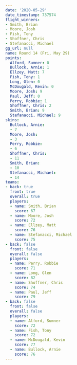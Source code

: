 ```yaml
---
date: '2020-05-29'
date_timestamp: 737574
flight_winners:
- Smith, Brian
- Moore, Josh
- Fish, Tony
- Shoffner, Chris
- Stefanacci, Michael
gg_url: null
name: Round 14 (Fri, May 29)
points:
  Alford, Sumner: 0
  Bullock, Arnie: 1
  Ellzey, Matt: 7
  Fish, Tony: 1
  Long, Glen: 0
  McDougald, Kevin: 0
  Moore, Josh: 9
  Paul, Jeff: 0
  Perry, Robbie: 1
  Shoffner, Chris: 2
  Smith, Brian: 9
  Stefanacci, Michael: 9
skins:
  Bullock, Arnie:
  - 7
  Moore, Josh:
  - 3
  Perry, Robbie:
  - 6
  Shoffner, Chris:
  - 11
  Smith, Brian:
  - 10
  Stefanacci, Michael:
  - 14
teams:
- back: true
  front: true
  overall: true
  players:
  - name: Smith, Brian
    score: 67
  - name: Moore, Josh
    score: 72
  - name: Ellzey, Matt
    score: 76
  - name: Stefanacci, Michael
    score: 75
- back: false
  front: false
  overall: false
  players:
  - name: Perry, Robbie
    score: 71
  - name: Long, Glen
    score: 82
  - name: Shoffner, Chris
    score: 74
  - name: Paul, Jeff
    score: 79
- back: false
  front: false
  overall: false
  players:
  - name: Alford, Sumner
    score: 72
  - name: Fish, Tony
    score: 72
  - name: McDougald, Kevin
    score: 77
  - name: Bullock, Arnie
    score: 76
---
```

